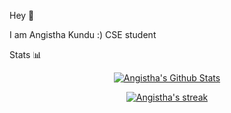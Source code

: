 Hey 👋

I am Angistha Kundu :)
CSE student

Stats 📊

<p align="center">
<a href="https://github.com/Angistha/github-readme-stats"><img alt="Angistha's Github Stats" src="https://github-readme-stats.vercel.app/api?username=Angistha&show_icons=true&count_private=true&theme=react&hide_border=true&bg_color=0D1117" /></a>
</p>
<p align="center">
<a href="https://github.com/SubhamRaoniar28/github-readme-streak-stats">
        <img title="🔥 Get streak stats for your profile at git.io/streak-stats" alt="Angistha's streak" src="https://github-readme-streak-stats.herokuapp.com/?user=Angistha&theme=black-ice&hide_border=true&stroke=0000&background=060A0CD0"/>
    </a>
</p>
